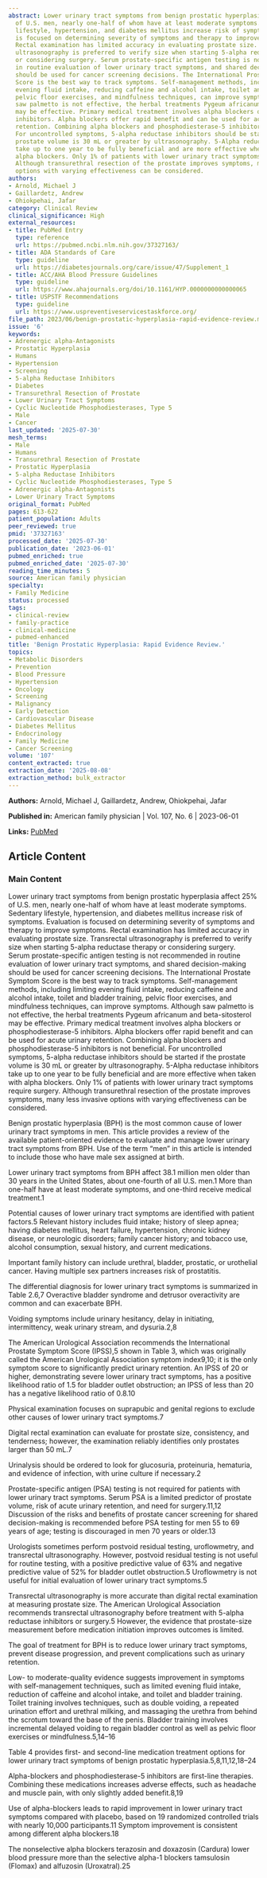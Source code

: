 ```yaml
---
abstract: Lower urinary tract symptoms from benign prostatic hyperplasia affect 25%
  of U.S. men, nearly one-half of whom have at least moderate symptoms. Sedentary
  lifestyle, hypertension, and diabetes mellitus increase risk of symptoms. Evaluation
  is focused on determining severity of symptoms and therapy to improve symptoms.
  Rectal examination has limited accuracy in evaluating prostate size. Transrectal
  ultrasonography is preferred to verify size when starting 5-alpha reductase therapy
  or considering surgery. Serum prostate-specific antigen testing is not recommended
  in routine evaluation of lower urinary tract symptoms, and shared decision-making
  should be used for cancer screening decisions. The International Prostate Symptom
  Score is the best way to track symptoms. Self-management methods, including limiting
  evening fluid intake, reducing caffeine and alcohol intake, toilet and bladder training,
  pelvic floor exercises, and mindfulness techniques, can improve symptoms. Although
  saw palmetto is not effective, the herbal treatments Pygeum africanum and beta-sitosterol
  may be effective. Primary medical treatment involves alpha blockers or phosphodiesterase-5
  inhibitors. Alpha blockers offer rapid benefit and can be used for acute urinary
  retention. Combining alpha blockers and phosphodiesterase-5 inhibitors is not beneficial.
  For uncontrolled symptoms, 5-alpha reductase inhibitors should be started if the
  prostate volume is 30 mL or greater by ultrasonography. 5-Alpha reductase inhibitors
  take up to one year to be fully beneficial and are more effective when taken with
  alpha blockers. Only 1% of patients with lower urinary tract symptoms require surgery.
  Although transurethral resection of the prostate improves symptoms, many less invasive
  options with varying effectiveness can be considered.
authors:
- Arnold, Michael J
- Gaillardetz, Andrew
- Ohiokpehai, Jafar
category: Clinical Review
clinical_significance: High
external_resources:
- title: PubMed Entry
  type: reference
  url: https://pubmed.ncbi.nlm.nih.gov/37327163/
- title: ADA Standards of Care
  type: guideline
  url: https://diabetesjournals.org/care/issue/47/Supplement_1
- title: ACC/AHA Blood Pressure Guidelines
  type: guideline
  url: https://www.ahajournals.org/doi/10.1161/HYP.0000000000000065
- title: USPSTF Recommendations
  type: guideline
  url: https://www.uspreventiveservicestaskforce.org/
file_path: 2023/06/benign-prostatic-hyperplasia-rapid-evidence-review.md
issue: '6'
keywords:
- Adrenergic alpha-Antagonists
- Prostatic Hyperplasia
- Humans
- Hypertension
- Screening
- 5-alpha Reductase Inhibitors
- Diabetes
- Transurethral Resection of Prostate
- Lower Urinary Tract Symptoms
- Cyclic Nucleotide Phosphodiesterases, Type 5
- Male
- Cancer
last_updated: '2025-07-30'
mesh_terms:
- Male
- Humans
- Transurethral Resection of Prostate
- Prostatic Hyperplasia
- 5-alpha Reductase Inhibitors
- Cyclic Nucleotide Phosphodiesterases, Type 5
- Adrenergic alpha-Antagonists
- Lower Urinary Tract Symptoms
original_format: PubMed
pages: 613-622
patient_population: Adults
peer_reviewed: true
pmid: '37327163'
processed_date: '2025-07-30'
publication_date: '2023-06-01'
pubmed_enriched: true
pubmed_enriched_date: '2025-07-30'
reading_time_minutes: 5
source: American family physician
specialty:
- Family Medicine
status: processed
tags:
- clinical-review
- family-practice
- clinical-medicine
- pubmed-enhanced
title: 'Benign Prostatic Hyperplasia: Rapid Evidence Review.'
topics:
- Metabolic Disorders
- Prevention
- Blood Pressure
- Hypertension
- Oncology
- Screening
- Malignancy
- Early Detection
- Cardiovascular Disease
- Diabetes Mellitus
- Endocrinology
- Family Medicine
- Cancer Screening
volume: '107'
content_extracted: true
extraction_date: '2025-08-08'
extraction_method: bulk_extractor
---
```


**Authors:** Arnold, Michael J, Gaillardetz, Andrew, Ohiokpehai, Jafar

**Published in:** American family physician | Vol. 107, No. 6 | 2023-06-01

**Links:** [PubMed](https://pubmed.ncbi.nlm.nih.gov/37327163/)


## Article Content


### Main Content


Lower urinary tract symptoms from benign prostatic hyperplasia affect 25% of U.S. men, nearly one-half of whom have at least moderate symptoms. Sedentary lifestyle, hypertension, and diabetes mellitus increase risk of symptoms. Evaluation is focused on determining severity of symptoms and therapy to improve symptoms. Rectal examination has limited accuracy in evaluating prostate size. Transrectal ultrasonography is preferred to verify size when starting 5-alpha reductase therapy or considering surgery. Serum prostate-specific antigen testing is not recommended in routine evaluation of lower urinary tract symptoms, and shared decision-making should be used for cancer screening decisions. The International Prostate Symptom Score is the best way to track symptoms. Self-management methods, including limiting evening fluid intake, reducing caffeine and alcohol intake, toilet and bladder training, pelvic floor exercises, and mindfulness techniques, can improve symptoms. Although saw palmetto is not effective, the herbal treatments Pygeum africanum and beta-sitosterol may be effective. Primary medical treatment involves alpha blockers or phosphodiesterase-5 inhibitors. Alpha blockers offer rapid benefit and can be used for acute urinary retention. Combining alpha blockers and phosphodiesterase-5 inhibitors is not beneficial. For uncontrolled symptoms, 5-alpha reductase inhibitors should be started if the prostate volume is 30 mL or greater by ultrasonography. 5-Alpha reductase inhibitors take up to one year to be fully beneficial and are more effective when taken with alpha blockers. Only 1% of patients with lower urinary tract symptoms require surgery. Although transurethral resection of the prostate improves symptoms, many less invasive options with varying effectiveness can be considered.

Benign prostatic hyperplasia (BPH) is the most common cause of lower urinary tract symptoms in men. This article provides a review of the available patient-oriented evidence to evaluate and manage lower urinary tract symptoms from BPH. Use of the term “men” in this article is intended to include those who have male sex assigned at birth.

Lower urinary tract symptoms from BPH affect 38.1 million men older than 30 years in the United States, about one-fourth of all U.S. men.1 More than one-half have at least moderate symptoms, and one-third receive medical treatment.1

Potential causes of lower urinary tract symptoms are identified with patient factors.5 Relevant history includes fluid intake; history of sleep apnea; having diabetes mellitus, heart failure, hypertension, chronic kidney disease, or neurologic disorders; family cancer history; and tobacco use, alcohol consumption, sexual history, and current medications.

Important family history can include urethral, bladder, prostatic, or urothelial cancer. Having multiple sex partners increases risk of prostatitis.

The differential diagnosis for lower urinary tract symptoms is summarized in Table 2.6,7 Overactive bladder syndrome and detrusor overactivity are common and can exacerbate BPH.

Voiding symptoms include urinary hesitancy, delay in initiating, intermittency, weak urinary stream, and dysuria.2,8

The American Urological Association recommends the International Prostate Symptom Score (IPSS),5 shown in Table 3, which was originally called the American Urological Association symptom index9,10; it is the only symptom score to significantly predict urinary retention. An IPSS of 20 or higher, demonstrating severe lower urinary tract symptoms, has a positive likelihood ratio of 1.5 for bladder outlet obstruction; an IPSS of less than 20 has a negative likelihood ratio of 0.8.10

Physical examination focuses on suprapubic and genital regions to exclude other causes of lower urinary tract symptoms.7

Digital rectal examination can evaluate for prostate size, consistency, and tenderness; however, the examination reliably identifies only prostates larger than 50 mL.7

Urinalysis should be ordered to look for glucosuria, proteinuria, hematuria, and evidence of infection, with urine culture if necessary.2

Prostate-specific antigen (PSA) testing is not required for patients with lower urinary tract symptoms. Serum PSA is a limited predictor of prostate volume, risk of acute urinary retention, and need for surgery.11,12 Discussion of the risks and benefits of prostate cancer screening for shared decision-making is recommended before PSA testing for men 55 to 69 years of age; testing is discouraged in men 70 years or older.13

Urologists sometimes perform postvoid residual testing, uroflowmetry, and transrectal ultrasonography. However, postvoid residual testing is not useful for routine testing, with a positive predictive value of 63% and negative predictive value of 52% for bladder outlet obstruction.5 Uroflowmetry is not useful for initial evaluation of lower urinary tract symptoms.5

Transrectal ultrasonography is more accurate than digital rectal examination at measuring prostate size. The American Urological Association recommends transrectal ultrasonography before treatment with 5-alpha reductase inhibitors or surgery.5 However, the evidence that prostate-size measurement before medication initiation improves outcomes is limited.

The goal of treatment for BPH is to reduce lower urinary tract symptoms, prevent disease progression, and prevent complications such as urinary retention.

Low- to moderate-quality evidence suggests improvement in symptoms with self-management techniques, such as limited evening fluid intake, reduction of caffeine and alcohol intake, and toilet and bladder training. Toilet training involves techniques, such as double voiding, a repeated urination effort and urethral milking, and massaging the urethra from behind the scrotum toward the base of the penis. Bladder training involves incremental delayed voiding to regain bladder control as well as pelvic floor exercises or mindfulness.5,14–16

Table 4 provides first- and second-line medication treatment options for lower urinary tract symptoms of benign prostatic hyperplasia.5,8,11,12,18–24

Alpha-blockers and phosphodiesterase-5 inhibitors are first-line therapies. Combining these medications increases adverse effects, such as headache and muscle pain, with only slightly added benefit.8,19

Use of alpha-blockers leads to rapid improvement in lower urinary tract symptoms compared with placebo, based on 19 randomized controlled trials with nearly 10,000 participants.11 Symptom improvement is consistent among different alpha blockers.18

The nonselective alpha blockers terazosin and doxazosin (Cardura) lower blood pressure more than the selective alpha-1 blockers tamsulosin (Flomax) and alfuzosin (Uroxatral).25
